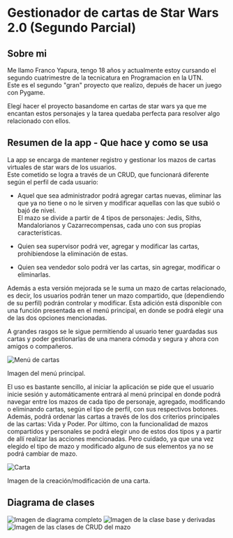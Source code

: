 # Gestionador de cartas de Star Wars 2.0 (Segundo Parcial)

## Sobre mi

<p>Me llamo Franco Yapura, tengo 18 años y actualmente estoy cursando el segundo cuatrimestre de la tecnicatura en Programacion en la UTN.<br>
Este es el segundo "gran" proyecto que realizo, depués de hacer un juego con Pygame.</p>

<p>Elegí hacer el proyecto basandome en cartas de star wars ya que me encantan estos personajes y la tarea quedaba perfecta para resolver algo relacionado con ellos.</p>

## Resumen de la app - Que hace y como se usa

<p>La app se encarga de mantener registro y gestionar los mazos de cartas virtuales de star wars de los usuarios.<br>
Este cometido se logra a través de un CRUD, que funcionará diferente según el perfil de cada usuario:</p>

- Aquel que sea administrador podrá agregar cartas nuevas, eliminar las que ya no tiene o no le sirven y modificar aquellas con las que subió o bajó de nivel.<br>
El mazo se divide a partir de 4 tipos de personajes: Jedis, Siths, Mandalorianos y Cazarrecompensas, cada uno con sus propias características.

- Quien sea supervisor podrá ver, agregar y modificar las cartas, prohibiendose la eliminación de estas.

- Quien sea vendedor solo podrá ver las cartas, sin agregar, modificar o eliminarlas.

Además a esta versión mejorada se le suma un mazo de cartas relacionado, es decir, los usuarios podrán tener un mazo compartido, que (dependiendo de su perfil) podrán controlar y modificar.
Esta adición está disponible con una función presentada en el menú principal, en donde se podrá elegir una de las dos opciones mencionadas.

A grandes rasgos se le sigue permitiendo al usuario tener guardadas sus cartas y poder gestionarlas de una manera cómoda y segura y ahora con amigos o compañeros.

![Menú de cartas](https://github.com/yapu115/Yapura.Franco.SegundoParcial./assets/120744348/72fb34da-6fbb-4ce4-9046-4a8a94a0a3c8)

Imagen del menú principal.

<p>El uso es bastante sencillo, al iniciar la aplicación se pide que el usuario inicie sesión y automáticamente entrará al menú principal en donde podrá navegar entre los mazos de cada tipo de personaje, agregado,
modificando o eliminando cartas, según el tipo de perfil, con sus respectivos botones.
Además, podrá ordenar las cartas a través de los dos criterios principales de las cartas: Vida y Poder.
Por último, con la funcionalidad de mazos compartidos y personales se podrá elegir uno de estos dos tipos y a partir de allí realizar las acciones mencionadas.
Pero cuidado, ya que una vez elegido el tipo de mazo y modificado alguno de sus elementos ya no se podrá cambiar de mazo.</p> 

![Carta](https://github.com/yapu115/Yapura.Franco.SegundoParcial./assets/120744348/c0fe122f-c9e5-4468-814e-9a6f8adbf43f)

Imagen de la creación/modificación de una carta.


## Diagrama de clases

![Imagen de diagrama completo](https://github.com/yapu115/Yapura.Franco.SegundoParcial./assets/120744348/5d087648-aa1b-4a3e-8e64-044aa2acca11)
![Imagen de la clase base y derivadas](https://github.com/yapu115/Yapura.Franco.SegundoParcial./assets/120744348/e1e22f44-e00c-44d0-8be6-1333451de836)
![Imagen de las clases de CRUD del mazo](https://github.com/yapu115/Yapura.Franco.SegundoParcial./assets/120744348/5df4bd76-f593-4ad2-bd38-574eb12c3557)

